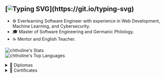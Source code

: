 [![Typing SVG](https://readme-typing-svg.demolab.com?font=Segoe+UI&weight=300&duration=4000&pause=1000&size=21&color=81A1C1&vCenter=true&width=435&height=30&lines=Hello+there!+~%E2%99%AA;Here+you+can+explore+my+projects!;You're+welcome+to+contribute!+%E2%9C%8E_)](https://git.io/typing-svg)
---
- ⚙️ Everlearning Software Engineer with experience in Web Development, Machine Learning, and Cybersecurity.
- 🎓 Master of Software Engineering and Germanic Philology.
- ☕ Mentor and English Teacher.



![chtholine's Stats](https://github-readme-stats.vercel.app/api?username=chtholine&theme=nord&hide_border=true&include_all_commits=true&count_private=true&show_icons=true&rank_icon=github&card_width=440)<br/>
![chtholine's Top Languages](https://github-readme-stats.vercel.app/api/top-langs/?username=chtholine&theme=nord&hide_border=true&count_private=true&layout=compact&hide=ags%20script,jupyter%20notebook&card_width=440)

<details>
  <summary>💼 Diplomas</summary>
  <p></p>
  
  | Bachelor of Germanic Philology | Master of Germanic Philology | Master of Software Engineering |
  |:--:|:--:|:--:|
  | | | |
  
</details>
<details>
  <summary>📜 Certificates</summary>
<p></p>
  
  | [CS50 Web Programming](https://certificates.cs50.io/62eeb146-1f25-425c-be3e-c5326ab1057a.pdf?size=letter) | [Google Cybersecurity](https://www.coursera.org/account/accomplishments/specialization/certificate/78LBGT97YPSH) | [Palo Alto Cybersecurity](https://www.coursera.org/account/accomplishments/specialization/CYNIFHCTQQNG) | [Neural Networks and Deep Learning](https://www.coursera.org/account/accomplishments/verify/2V1RQOP35XR7) |
  |:--:|:--:|:--:|:--:|
  | <img src="certificates/CS50Web.jpg" width="200"> | <img src="certificates/Google%20Cybersecurity.jpg" width="200"> | <img src="certificates/Palo%20Alto%20Cybersecurity.jpg" width="200"> | <img src="certificates/Neural%20Networks%20and%20Deep%20Learning.jpg" width="200"> |
  | **Anhalt Distributed Systems** | **Anhalt Deep Learning** | **[Hillel Python Pro](https://certificate.ithillel.ua/view/75674752)** | **[Hillel Machine Learning](https://certificate.ithillel.ua/view/56207337)** |
  | <img src="certificates/Network%20Programming.jpg" width="200"> | <img src="certificates/Anhalt%20Deep%20Learning.png" width="200"> | <img src="certificates/Hillel%20Python%20Pro.jpg" width="200"> | <img src="certificates/Hillel%20Machine%20Learning.jpg" width="200"> |
  |  **[Docker Foundations](https://www.linkedin.com/learning/certificates/0397b5920a218aa886dd2608044987bd677987bcd92ad07eaa3a246fd21da9e2?lipi=urn%3Ali%3Apage%3Ad_flagship3_profile_view_base_certifications_details%3BXOspd7UySp%2B6eia5c%2FlyQg%3D%3D)**| **[AWS Academy Cloud Foundations](https://www.credly.com/badges/649ab330-db84-44da-824b-3368c74fc0d4/linked_in_profile)** |    **[APISEC OWASP TOP 10](https://www.credly.com/badges/69351e05-4a57-4e0a-b228-0299863ce6a9/linked_in_profile)**    |        |
  |  <img src="certificates/Docker%20Foundations.jpg" width="200">| <img src="certificates/AWS_Academy_Cloud_Foundations.jpg" width="200"> | <img src="certificates/APISEC_OWASP.jpg" width="200"> |  |


</details>

<!--
**chtholine/chtholine** is a ✨ _special_ ✨ repository because its `README.md` (this file) appears on your GitHub profile.

Here are some ideas to get you started:

- 🔭 I’m currently working on ...
- 🌱 I’m currently learning ...
- 👯 I’m looking to collaborate on ...
- 🤔 I’m looking for help with ...
- 💬 Ask me about ...
- 📫 How to reach me: ...
- 😄 Pronouns: ...
- ⚡ Fun fact: ...
-->
